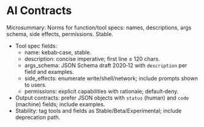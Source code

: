 # AI Contracts

Microsummary: Norms for function/tool specs: names, descriptions, args schema, side effects, permissions. Stable.

- Tool spec fields:
  - name: kebab‑case, stable.
  - description: concise imperative; first line ≤ 120 chars.
  - args_schema: JSON Schema draft 2020‑12 with `description` per field and examples.
  - side_effects: enumerate write/shell/network; include prompts shown to users.
  - permissions: explicit capabilities with rationale; default‑deny.
- Output contracts: prefer JSON objects with `status` (human) and `code` (machine) fields; include examples.
- Stability: tag tools and fields as Stable/Beta/Experimental; include deprecation path.

